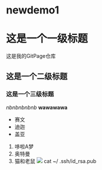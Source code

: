 # newdemo1
# 这是一个一级标题
这是我的GitPage仓库
## 这是一个二级标题
### 这是一个三级标题
*nbnbnbnbnb*
**wawawawa**
* 赛文
* 迪迦
* 盖亚
1. 哆啦A梦
1. 奥特曼 
1. 猫和老鼠
![](https://qgt-style.oss-cn-hangzhou.aliyuncs.com/newcoursep4/g1/g1-2-2/tenor.gif)
cat ~/ .ssh/id_rsa.pub
